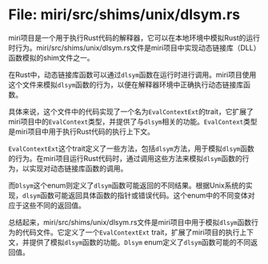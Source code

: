 # File: miri/src/shims/unix/dlsym.rs

miri项目是一个用于执行Rust代码的解释器，它可以在本地环境中模拟Rust的运行时行为。miri/src/shims/unix/dlsym.rs文件是miri项目中实现动态链接库（DLL）函数模拟的shim文件之一。

在Rust中，动态链接库函数可以通过`dlsym`函数在运行时进行调用。miri项目使用这个文件来模拟`dlsym`函数的行为，以便在解释器环境中正确执行动态链接库函数。

具体来说，这个文件中的代码实现了一个名为`EvalContextExt`的trait，它扩展了miri项目中的`EvalContext`类型，并提供了与`dlsym`相关的功能。`EvalContext`类型是miri项目中用于执行Rust代码的执行上下文。

`EvalContextExt`这个trait定义了一些方法，包括`dlsym`方法，用于模拟`dlsym`函数的行为。在miri项目运行Rust代码时，通过调用这些方法来模拟`dlsym`函数的行为，以实现对动态链接库函数的调用。

而`Dlsym`这个enum则定义了`dlsym`函数可能返回的不同结果。根据Unix系统的实现，`dlsym`函数可能返回具体函数的指针或错误代码。这个enum中的不同变体对应于这些不同的返回值。

总结起来，miri/src/shims/unix/dlsym.rs文件是miri项目中用于模拟`dlsym`函数行为的代码文件。它定义了一个`EvalContextExt` trait，扩展了miri项目的执行上下文，并提供了模拟`dlsym`函数的功能。`Dlsym` enum定义了`dlsym`函数可能的不同返回值。

